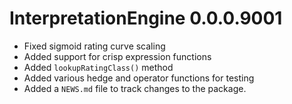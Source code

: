 # InterpretationEngine 0.0.0.9001

* Fixed sigmoid rating curve scaling
* Added support for crisp expression functions
* Added `lookupRatingClass()` method 
* Added various hedge and operator functions for testing
* Added a `NEWS.md` file to track changes to the package.
